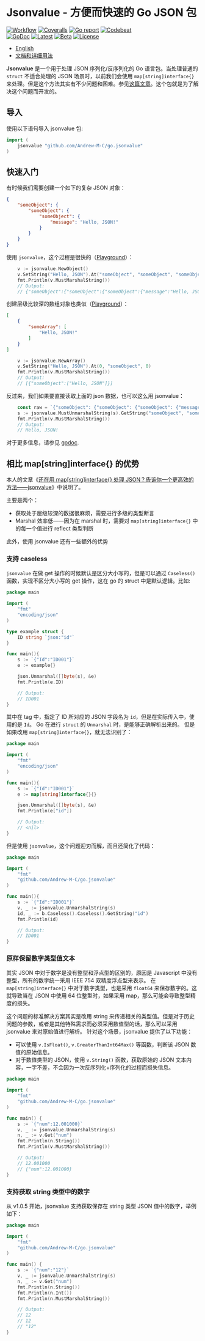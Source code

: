 # Jsonvalue - 方便而快速的 Go JSON 包

[![Workflow](https://github.com/Andrew-M-C/go.jsonvalue/actions/workflows/go_test_general.yml/badge.svg)](https://github.com/Andrew-M-C/go.jsonvalue/actions/workflows/go_test_general.yml)
[![Coveralls](https://coveralls.io/repos/github/Andrew-M-C/go.jsonvalue/badge.svg?branch=master)](https://coveralls.io/github/Andrew-M-C/go.jsonvalue)
[![Go report](https://goreportcard.com/badge/github.com/Andrew-M-C/go.jsonvalue)](https://goreportcard.com/report/github.com/Andrew-M-C/go.jsonvalue)
[![Codebeat](https://codebeat.co/badges/ecf87760-2987-48a7-a6dd-4d9fcad57256)](https://codebeat.co/projects/github-com-andrew-m-c-go-jsonvalue-master)<br>
[![GoDoc](https://godoc.org/github.com/Andrew-M-C/go.jsonvalue?status.svg)](https://pkg.go.dev/github.com/Andrew-M-C/go.jsonvalue@v1.2.0)
[![Latest](https://img.shields.io/badge/latest-v1.2.0-blue.svg)](https://github.com/Andrew-M-C/go.jsonvalue/tree/v1.2.0)
[![Beta](https://img.shields.io/badge/beta-v1.2.1-yellow.svg)](https://github.com/Andrew-M-C/go.jsonvalue/tree/feature/v1.2.1)
[![License](https://img.shields.io/badge/license-BSD%203--Clause-blue.svg)](https://opensource.org/licenses/BSD-3-Clause)

- [English](./README.md)
- [文档和详细用法](./docs/zh-cn/README.md)

**Jsonvalue** 是一个用于处理 JSON 序列化/反序列化的 Go 语言包。当处理普通的 `struct` 不适合处理的 JSON 场景时，以前我们会使用 `map[string]interface{}` 来处理。但是这个方法其实有不少问题和困难。参见[这篇文章](https://cloud.tencent.com/developer/article/1676060)。这个包就是为了解决这个问题而开发的。

## 导入

使用以下语句导入 jsonvalue 包:

```go
import (
    jsonvalue "github.com/Andrew-M-C/go.jsonvalue"
)
```

## 快速入门

有时候我们需要创建一个如下的复杂 JSON 对象：

```json
{
	"someObject": {
		"someObject": {
			"someObject": {
				"message": "Hello, JSON!"
			}
		}
	}
}
```

使用 `jsonvalue`，这个过程是很快的（[Playground](https://play.golang.org/p/u5846Wk6mq2)）：

```go
	v := jsonvalue.NewObject()
	v.SetString("Hello, JSON").At("someObject", "someObject", "someObject", "message")
	fmt.Println(v.MustMarshalString())
	// Output:
	// {"someObject":{"someObject":{"someObject":{"message":"Hello, JSON!"}}}
```

创建层级比较深的数组对象也类似（[Playground](https://play.golang.org/p/iTxnJDNdny3)）：

```json
[
	{
		"someArray": [
			"Hello, JSON!"
		]
	}
]
```

```go
	v := jsonvalue.NewArray()
	v.SetString("Hello, JSON").At(0, "someObject", 0)
	fmt.Println(v.MustMarshalString())
	// Output:
	// [{"someObject":["Hello, JSON"]}]
```

反过来，我们如果要直接读取上面的 json 数据，也可以这么用 jsonvalue：

```go
	const raw = `{"someObject": {"someObject": {"someObject": {"message": "Hello, JSON!"}}}}`
	s := jsonvalue.MustUnmarshalString(s).GetString("someObject", "someObject", "someObject", "message")
	fmt.Println(v.MustMarshalString())
	// Output:
	// Hello, JSON!
```

对于更多信息，请参见 [godoc](https://godoc.org/github.com/Andrew-M-C/go.jsonvalue).

## 相比 map[string]interface{} 的优势

本人的文章《[还在用 map[string]interface{} 处理 JSON？告诉你一个更高效的方法——jsonvalue](https://cloud.tencent.com/developer/article/1676060)》中说明了。

主要是两个：

- 获取处于层级较深的数据很麻烦，需要进行多级的类型断言
- Marshal 效率低——因为在 marshal 时，需要对 `map[string]interface{}` 中的每一个值进行 reflect 类型判断

此外，使用 jsonvalue 还有一些额外的优势

### 支持 caseless

`jsonvalue` 在做 get 操作的时候默认是区分大小写的，但是可以通过 `Caseless()` 函数，实现不区分大小写的 get 操作，这在 go 的 struct 中是默认逻辑。比如:

```go
package main

import (
	"fmt"
	"encoding/json"
)

type example struct {
	ID string `json:"id"`
}

func main(){
	s := `{"Id":"ID001"}`
	e := example{}

	json.Unmarshal([]byte(s), &e)
	fmt.Println(e.ID)

	// Output:
	// ID001
}
```

其中在 tag 中，指定了 ID 所对应的 JSON 字段名为 `id`，但是在实际传入中，使用的是 `Id`。
Go 在进行 `struct` 的 `Unmarshal` 时，是能够正确解析出来的。
但是如果改用 `map[string]interface{}`，就无法识别了：

```go
package main

import (
	"fmt"
	"encoding/json"
)

func main(){
	s := `{"Id":"ID001"}`
	e := map[string]interface{}{}

	json.Unmarshal([]byte(s), &e)
	fmt.Println(e["id"])

	// Output:
	// <nil>
}
```

但是使用 `jsonvalue`，这个问题迎刃而解，而且还简化了代码：

```go
package main

import (
	"fmt"
	"github.com/Andrew-M-C/go.jsonvalue"
)

func main(){
	s := `{"Id":"ID001"}`
	v, _ := jsonvalue.UnmarshalString(s)
	id, _ := b.Caseless().Caseless().GetString("id")
	fmt.Println(id)

	// Output:
	// ID001
}
```

### 原样保留数字类型值文本

其实 JSON 中对于数字是没有整型和浮点型的区别的，原因是 Javascript 中没有整型，所有的数字统一采用 IEEE 754 双精度浮点型来表示。
在 `map[string]interface{}` 中对于数字类型，也是采用 `float64` 来保存数字的。这就导致当在 JSON 中使用 64 位整型时，如果采用 map，那么可能会导致整型精度的损失。

这个问题的标准解决方案其实是改用 string 来传递相关的类型值。但是对于历史问题的参数，或者是其他特殊需求而必须采用数值型的话，那么可以采用 jsonvalue 来对原始值进行解析。
针对这个场景，jsonvalue 提供了以下功能：

- 可以使用 `v.IsFloat()`, `v.GreaterThanInt64Max()` 等函数，判断该 JSON 数值的原始信息。
- 对于数值类型的 JSON，使用 `v.String()` 函数，获取原始的 JSON 文本内容，一字不差，不会因为一次反序列化+序列化的过程而损失信息。

```go
package main

import (
	"fmt"
	"github.com/Andrew-M-C/go.jsonvalue"
)

func main() {
	s := `{"num":12.001000}`
	v, _ := jsonvalue.UnmarshalString(s)
	n, _ := v.Get("num")
	fmt.Println(n.String())
	fmt.Println(v.MustMarshalString())

	// Output:
	// 12.001000
	// {"num":12.001000}
}
```

### 支持获取 string 类型中的数字

从 v1.0.5 开始，jsonvalue 支持获取保存在 string 类型 JSON 值中的数字，举例如下：

```go
package main

import (
	"fmt"
	"github.com/Andrew-M-C/go.jsonvalue"
)

func main() {
	s := `{"num":"12"}`
	v, _ := jsonvalue.UnmarshalString(s)
	n, _ := v.Get("num")
	fmt.Println(n.String())
	fmt.Println(n.Int())
	fmt.Println(n.MustMarshalString())

	// Output:
	// 12
	// 12
	// "12"
}
```
